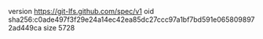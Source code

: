 version https://git-lfs.github.com/spec/v1
oid sha256:c0ade497f3f29e24a14ec42ea85dc27ccc97a1bf7bd591e0658098972ad449ca
size 5728

